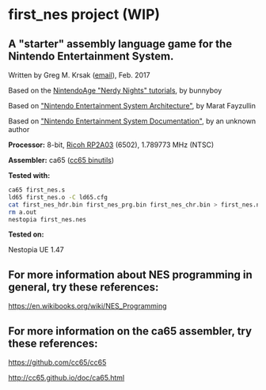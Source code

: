 first_nes project (WIP)
=================


A "starter" assembly language game for the Nintendo Entertainment System.
-------------------------------------------------------------------------


Written by Greg M. Krsak ([email](mailto:greg.krsak@gmail.com)), Feb. 2017

Based on the [NintendoAge "Nerdy Nights" tutorials](http://nintendoage.com/forum/messageview.cfm?catid=22&threadid=7155), by bunnyboy

Based on ["Nintendo Entertainment System Architecture"](http://fms.komkon.org/EMUL8/NES.html), by Marat Fayzullin
 
Based on ["Nintendo Entertainment System Documentation"](https://emu-docs.org/NES/nestech.txt), by an unknown author

**Processor:** 8-bit, [Ricoh RP2A03](https://en.wikipedia.org/wiki/Ricoh_2A03) (6502), 1.789773 MHz (NTSC)

**Assembler:** ca65 ([cc65 binutils](https://github.com/cc65/cc65))

**Tested with:**

```bash
ca65 first_nes.s
ld65 first_nes.o -C ld65.cfg
cat first_nes_hdr.bin first_nes_prg.bin first_nes_chr.bin > first_nes.nes
rm a.out
nestopia first_nes.nes
```

**Tested on:**

Nestopia UE 1.47


For more information about NES programming in general, try these references:
-----------------------------------------------------------------------------------------------------------------

https://en.wikibooks.org/wiki/NES_Programming

For more information on the ca65 assembler, try these references:
------------------------------------------------------------------------------------------------------

https://github.com/cc65/cc65

http://cc65.github.io/doc/ca65.html
